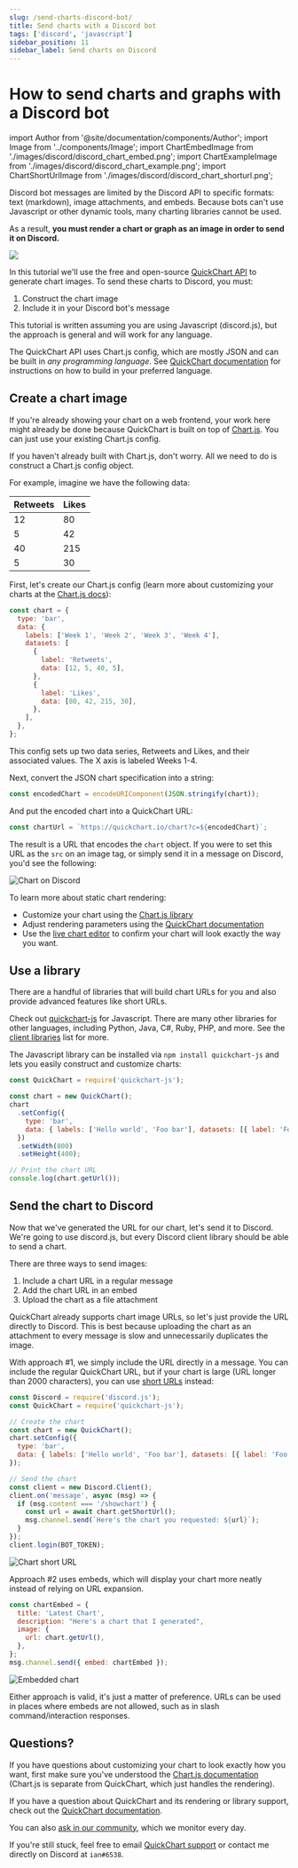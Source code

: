 ```yaml
---
slug: /send-charts-discord-bot/
title: Send charts with a Discord bot
tags: ['discord', 'javascript']
sidebar_position: 11
sidebar_label: Send charts on Discord
---
```


# How to send charts and graphs with a Discord bot

import Author from '@site/documentation/components/Author';
import Image from '../components/Image';
import ChartEmbedImage from './images/discord/discord_chart_embed.png';
import ChartExampleImage from './images/discord/discord_chart_example.png';
import ChartShortUrlImage from './images/discord/discord_chart_shorturl.png';

Discord bot messages are limited by the Discord API to specific formats: text (markdown), image attachments, and embeds. Because bots can't use Javascript or other dynamic tools, many charting libraries cannot be used.

As a result, **you must render a chart or graph as an image in order to send it on Discord.**

<Image noLazyLoad maxWidth={500} src={ChartExampleImage} caption="A chart sent by a Discord bot."/>

In this tutorial we'll use the free and open-source [QuickChart API](https://quickchart.io) to generate chart images. To send these charts to Discord, you must:

1. Construct the chart image
2. Include it in your Discord bot's message

This tutorial is written assuming you are using Javascript (discord.js), but the approach is general and will work for any language.

The QuickChart API uses Chart.js config, which are mostly JSON and can be built in _any programming language_. See [QuickChart documentation](/documentation/usage/client-libraries/) for instructions on how to build in your preferred language.

## Create a chart image

If you're already showing your chart on a web frontend, your work here might already be done because QuickChart is built on top of [Chart.js](https://www.chartjs.org). You can just use your existing Chart.js config.

If you haven't already built with Chart.js, don't worry. All we need to do is construct a Chart.js config object.

For example, imagine we have the following data:

| Retweets | Likes |
| -------- | ----- |
| 12       | 80    |
| 5        | 42    |
| 40       | 215   |
| 5        | 30    |

First, let's create our Chart.js config (learn more about customizing your charts at the [Chart.js docs](https://www.chartjs.org/docs/2.9.4/axes/)):

```js
const chart = {
  type: 'bar',
  data: {
    labels: ['Week 1', 'Week 2', 'Week 3', 'Week 4'],
    datasets: [
      {
        label: 'Retweets',
        data: [12, 5, 40, 5],
      },
      {
        label: 'Likes',
        data: [80, 42, 215, 30],
      },
    ],
  },
};
```

This config sets up two data series, Retweets and Likes, and their associated values. The X axis is labeled Weeks 1-4.

Next, convert the JSON chart specification into a string:

```js
const encodedChart = encodeURIComponent(JSON.stringify(chart));
```

And put the encoded chart into a QuickChart URL:

```js
const chartUrl = `https://quickchart.io/chart?c=${encodedChart}`;
```

The result is a URL that encodes the `chart` object. If you were to set this URL as the `src` on an image tag, or simply send it in a message on Discord, you'd see the following:

<Image alt="Chart on Discord" maxWidth={500} src="https://quickchart.io/chart?bkg=white&c=%7B%0A%20%20type%3A%20%27bar%27%2C%0A%20%20data%3A%20%7B%0A%20%20%20%20labels%3A%20%5B%27Week%201%27%2C%20%27Week%202%27%2C%20%27Week%203%27%2C%20%27Week%204%27%5D%2C%0A%20%20%20%20datasets%3A%20%5B%7B%0A%20%20%20%20%20%20label%3A%20%27Retweets%27%2C%0A%20%20%20%20%20%20data%3A%20%5B12%2C%205%2C%2040%2C%205%5D%0A%20%20%20%20%7D%2C%20%7B%0A%20%20%20%20%20%20label%3A%20%27Likes%27%2C%0A%20%20%20%20%20%20data%3A%20%5B80%2C%2042%2C%20215%2C%2030%5D%0A%20%20%20%20%7D%5D%0A%20%20%7D%0A%7D" />

To learn more about static chart rendering:

- Customize your chart using the [Chart.js library](https://www.chartjs.org/docs/2.9.4/charts/bar.html)
- Adjust rendering parameters using the [QuickChart documentation](https://quickchart.io/documentation)
- Use the [live chart editor](https://quickchart.io/sandbox/) to confirm your chart will look exactly the way you want.

## Use a library

There are a handful of libraries that will build chart URLs for you and also provide advanced features like short URLs.

Check out [quickchart-js](https://www.npmjs.com/package/quickchart-js) for Javascript. There are many other libraries for other languages, including Python, Java, C#, Ruby, PHP, and more. See the [client libraries](/documentation/usage/client-libraries/) list for more.

The Javascript library can be installed via `npm install quickchart-js` and lets you easily construct and customize charts:

```js
const QuickChart = require('quickchart-js');

const chart = new QuickChart();
chart
  .setConfig({
    type: 'bar',
    data: { labels: ['Hello world', 'Foo bar'], datasets: [{ label: 'Foo', data: [1, 2] }] },
  })
  .setWidth(800)
  .setHeight(400);

// Print the chart URL
console.log(chart.getUrl());
```

## Send the chart to Discord

Now that we've generated the URL for our chart, let's send it to Discord. We're going to use discord.js, but every Discord client library should be able to send a chart.

There are three ways to send images:

1. Include a chart URL in a regular message
2. Add the chart URL in an embed
3. Upload the chart as a file attachment

QuickChart already supports chart image URLs, so let's just provide the URL directly to Discord. This is best because uploading the chart as an attachment to every message is slow and unnecessarily duplicates the image.

With approach #1, we simply include the URL directly in a message. You can include the regular QuickChart URL, but if your chart is large (URL longer than 2000 characters), you can use [short URLs](/documentation/usage/short-urls-and-templates/) instead:

```js
const Discord = require('discord.js');
const QuickChart = require('quickchart-js');

// Create the chart
const chart = new QuickChart();
chart.setConfig({
  type: 'bar',
  data: { labels: ['Hello world', 'Foo bar'], datasets: [{ label: 'Foo', data: [1, 2] }] },
});

// Send the chart
const client = new Discord.Client();
client.on('message', async (msg) => {
  if (msg.content === '/showchart') {
    const url = await chart.getShortUrl();
    msg.channel.send(`Here's the chart you requested: ${url}`);
  }
});
client.login(BOT_TOKEN);
```

<Image alt="Chart short URL" src={ChartShortUrlImage} maxWidth={500} />

Approach #2 uses embeds, which will display your chart more neatly instead of relying on URL expansion.

```js
const chartEmbed = {
  title: 'Latest Chart',
  description: "Here's a chart that I generated",
  image: {
    url: chart.getUrl(),
  },
};
msg.channel.send({ embed: chartEmbed });
```

<Image alt="Embedded chart"  src={ChartEmbedImage} maxWidth={500} />

Either approach is valid, it's just a matter of preference. URLs can be used in places where embeds are not allowed, such as in slash command/interaction responses.

## Questions?

If you have questions about customizing your chart to look exactly how you want, first make sure you've understood the [Chart.js documentation](https://www.chartjs.org/docs/2.9.4/charts/line.html) (Chart.js is separate from QuickChart, which just handles the rendering).

If you have a question about QuickChart and its rendering or library support, check out the [QuickChart documentation](/documentation/).

You can also [ask in our community](https://community.quickchart.io/), which we monitor every day.

If you're still stuck, feel free to email [QuickChart support](mailto:support@quickchart.io) or contact me directly on Discord at `ian#6538`.

<Author />
